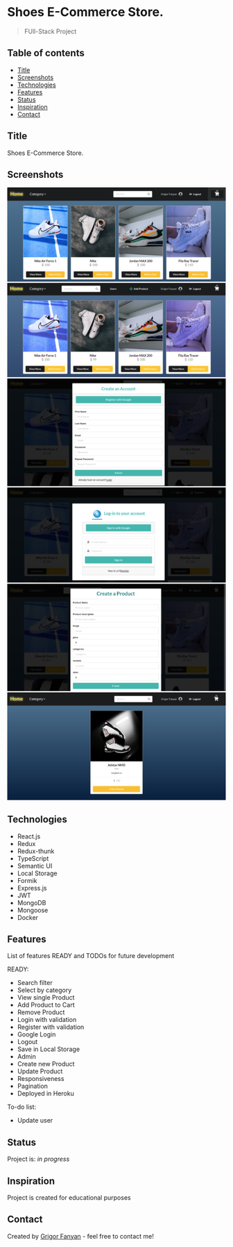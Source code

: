 # Shoes E-Commerce Store.

> FUll-Stack Project

## Table of contents

- [Title](#Title)
- [Screenshots](#screenshots)
- [Technologies](#technologies)
- [Features](#features)
- [Status](#status)
- [Inspiration](#inspiration)
- [Contact](#contact)

## Title

Shoes E-Commerce Store.

## Screenshots

![Example screenshot](./client/public/img/projectImage.png)
![Example screenshot](./client/public/img/admin.png)
![Example screenshot](./client/public/img/register.png)
![Example screenshot](./client/public/img/signin.png)
![Example screenshot](./client/public/img/AddProduct.png)
![Example screenshot](./client/public/img/singleProd.png)

## Technologies

- React.js
- Redux
- Redux-thunk
- TypeScript
- Semantic UI
- Local Storage
- Formik
- Express.js
- JWT
- MongoDB
- Mongoose
- Docker

## Features

List of features READY and TODOs for future development

READY:

- Search filter
- Select by category
- View single Product
- Add Product to Cart
- Remove Product
- Login with validation
- Register with validation
- Google Login
- Logout
- Save in Local Storage
- Admin
- Create new Product
- Update Product
- Responsiveness
- Pagination
- Deployed in Heroku

To-do list:

- Update user

## Status

Project is: _in progress_

## Inspiration

Project is created for educational purposes

## Contact

Created by [Grigor Fanyan](https://www.linkedin.com/in/gregfanyan/) - feel free to contact me!
